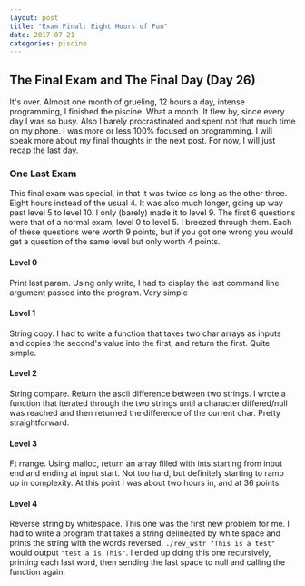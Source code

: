 ```yaml
---
layout: post
title: "Exam Final: Eight Hours of Fun"
date: 2017-07-21
categories: piscine
---
```


## The Final Exam and The Final Day (Day 26)
It's over. Almost one month of grueling, 12 hours a day, intense programming, I finished the piscine. What a month. It flew by, since every day I was so busy. Also I barely procrastinated and spent not that much time on my phone. I was more or less 100% focused on programming. I will speak more about my final thoughts in the next post. For now, I will just recap the last day.

### One Last Exam
This final exam was special, in that it was twice as long as the other three. Eight hours instead of the usual 4. It was also much longer, going up way past level 5 to level 10. I only (barely) made it to level 9. The first 6 questions were that of a normal exam, level 0 to level 5. I breezed through them. Each of these questions were worth 9 points, but if you got one wrong you would get a question of the same level but only worth 4 points.

#### Level 0
Print last param. Using only write, I had to display the last command line argument passed into the program. Very simple

#### Level 1
String copy. I had to write a function that takes two char arrays as inputs and copies the second's value into the first, and return the first. Quite simple.

#### Level 2
String compare. Return the ascii difference between two strings. I wrote a function that iterated through the two strings until a character differed/null was reached and then returned the difference of the current char. Pretty straightforward.

#### Level 3
Ft rrange. Using malloc, return an array filled with ints starting from input end and ending at input start. Not too hard, but definitely starting to ramp up in complexity. At this point I was about two hours in, and at 36 points.

#### Level 4
Reverse string by whitespace. This one was the first new problem for me. I had to write a program that takes a string delineated by white space and prints the string with the words reversed. `./rev_wstr "This is a test"` would output `"test a is This"`. I ended up doing this one recursively, printing each last word, then sending the last space to null and calling the function again.